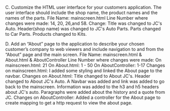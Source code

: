 
C.  Customize the HTML user interface for your customers application. The user interface should include the shop name, the product names and the names of the parts.
    File Name: mainscreen.html
    Line Number where changes were made: 14, 20, 26,and 58.
    Change: Title was changed to JC's Auto. Header(shop name) was changed to JC's Auto Parts. Parts changed to Car Parts. Products changed to Kits.

D.  Add an “About” page to the application to describe your chosen customer’s company to web viewers and include navigation to and from the “About” page and the main screen.
    File Name: mainscreen.html   &  About.html  & AboutController
    Line Number where changes were made: 
        On mainscreen.html: 21
        On About.html: 1 - 50
        On AboutController:  1-17 
    Changes on mainscreen.html: I added some styling and linked the About page to the navbar.
    Changes on About.html: Title changed to About JC's. Header changed to About JC's Auto. A Navbar was added and link was added to go back to the mainscreen.
                           Information was added to the h3 and h5 headers about JC's auto. Paragraphs were added about the history and a quote from JC.
    Changes on AboutController: Added a controller for the About page to create mapping to get a http request to view the about page.
    
